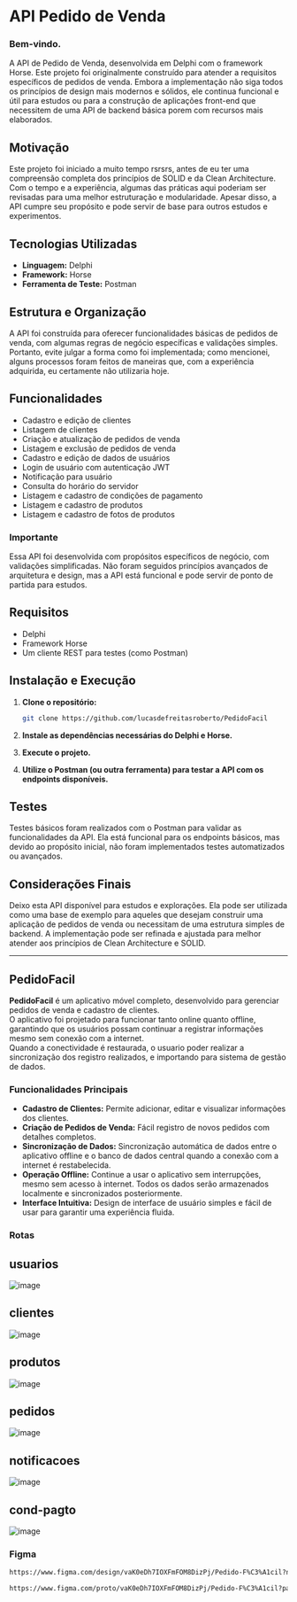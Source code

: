 # API Pedido de Venda

<h3>Bem-vindo.</h3>
A API de Pedido de Venda, desenvolvida em Delphi com o framework Horse. Este projeto foi originalmente construído para atender a requisitos específicos de pedidos de venda. Embora a implementação não siga todos os princípios de design mais modernos e sólidos, ele continua funcional e útil para estudos ou para a construção de aplicações front-end que necessitem de uma API de backend básica porem com recursos mais elaborados.

## Motivação

Este projeto foi iniciado a muito tempo rsrsrs, antes de eu ter uma compreensão completa dos princípios de SOLID e da Clean Architecture. Com o tempo e a experiência, algumas das práticas aqui poderiam ser revisadas para uma melhor estruturação e modularidade. Apesar disso, a API cumpre seu propósito e pode servir de base para outros estudos e experimentos.

## Tecnologias Utilizadas

- **Linguagem:** Delphi
- **Framework:** Horse
- **Ferramenta de Teste:** Postman

## Estrutura e Organização

A API foi construída para oferecer funcionalidades básicas de pedidos de venda, com algumas regras de negócio específicas e validações simples. Portanto, evite julgar a forma como foi implementada; como mencionei, alguns processos foram feitos de maneiras que, com a experiência adquirida, eu certamente não utilizaria hoje.

## Funcionalidades

- Cadastro e edição de clientes
- Listagem de clientes
- Criação e atualização de pedidos de venda
- Listagem e exclusão de pedidos de venda
- Cadastro e edição de dados de usuários
- Login de usuário com autenticação JWT
- Notificação para usuário
- Consulta do horário do servidor
- Listagem e cadastro de condições de pagamento
- Listagem e cadastro de produtos
- Listagem e cadastro de fotos de produtos

### Importante

Essa API foi desenvolvida com propósitos específicos de negócio, com validações simplificadas. Não foram seguidos princípios avançados de arquitetura e design, mas a API está funcional e pode servir de ponto de partida para estudos.

## Requisitos

- Delphi
- Framework Horse
- Um cliente REST para testes (como Postman)

## Instalação e Execução

1. **Clone o repositório:**

   ```bash
   git clone https://github.com/lucasdefreitasroberto/PedidoFacil
   ```

2. **Instale as dependências necessárias do Delphi e Horse.**

3. **Execute o projeto.**

4. **Utilize o Postman (ou outra ferramenta) para testar a API com os endpoints disponíveis.**

## Testes

Testes básicos foram realizados com o Postman para validar as funcionalidades da API. Ela está funcional para os endpoints básicos, mas devido ao propósito inicial, não foram implementados testes automatizados ou avançados.

## Considerações Finais

Deixo esta API disponível para estudos e explorações. Ela pode ser utilizada como uma base de exemplo para aqueles que desejam construir uma aplicação de pedidos de venda ou necessitam de uma estrutura simples de backend. A implementação pode ser refinada e ajustada para melhor atender aos princípios de Clean Architecture e SOLID.

---




## PedidoFacil

**PedidoFacil** é um aplicativo móvel completo, desenvolvido para gerenciar pedidos de venda e cadastro de clientes. 
<br>O aplicativo foi projetado para funcionar tanto online quanto offline, garantindo que os usuários possam continuar a registrar informações mesmo sem conexão com a internet. 
<br>Quando a conectividade é restaurada, o usuario poder realizar a sincronização dos registro realizados, e importando para sistema de gestão de dados.

### Funcionalidades Principais

- **Cadastro de Clientes:** Permite adicionar, editar e visualizar informações dos clientes.
- **Criação de Pedidos de Venda:** Fácil registro de novos pedidos com detalhes completos.
- **Sincronização de Dados:** Sincronização automática de dados entre o aplicativo offline e o banco de dados central quando a conexão com a internet é restabelecida.
- **Operação Offline:** Continue a usar o aplicativo sem interrupções, mesmo sem acesso à internet. Todos os dados serão armazenados localmente e sincronizados posteriormente.
- **Interface Intuitiva:** Design de interface de usuário simples e fácil de usar para garantir uma experiência fluida.

### Rotas
## **usuarios**

![image](https://github.com/user-attachments/assets/19bddcaf-6c01-4415-97ad-813c519b8eb7)

## **clientes**

![image](https://github.com/user-attachments/assets/98d60a69-abbc-4a7d-942e-34bbbe59def2)

## **produtos**

![image](https://github.com/user-attachments/assets/5e7c828d-30b6-4f21-9156-baa0304b5e26)

## **pedidos**

![image](https://github.com/user-attachments/assets/60fff954-a30b-458a-98b8-70daa624c60d)

## **notificacoes**

![image](https://github.com/user-attachments/assets/89417885-70d8-4d06-a2fb-133dfe54a315)

## **cond-pagto**
![image](https://github.com/user-attachments/assets/0f01206a-db88-4d80-8088-c55eb9984c91)

### Figma

```sh
https://www.figma.com/design/vaK0eDh7IOXFmFOM8DizPj/Pedido-F%C3%A1cil?node-id=2-3&t=Z5QYkotzkCBOJh0Q-1
```
```sh
https://www.figma.com/proto/vaK0eDh7IOXFmFOM8DizPj/Pedido-F%C3%A1cil?page-id=0%3A1&node-id=2-3&viewport=232%2C245%2C0.54&t=w7TcmXoiVZh2EeAc-1&scaling=scale-down&content-scaling=fixed&starting-point-node-id=2%3A3
```
